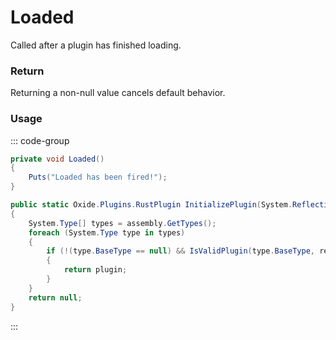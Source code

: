 # Loaded
<Badge type="info" text="Plugin"/><Badge type="danger" text="Carbon Compatible"/><Badge type="warning" text="Oxide Compatible"/>
Called after a plugin has finished loading.

### Return
Returning a non-null value cancels default behavior.

### Usage
::: code-group
```csharp [Example]
private void Loaded()
{
	Puts("Loaded has been fired!");
}
```
```csharp [Source — Carbon.Common @ Carbon.Core.ModLoader]
public static Oxide.Plugins.RustPlugin InitializePlugin(System.Reflection.Assembly assembly, Carbon.Core.ModLoader.Package package = default(Carbon.Core.ModLoader.Package), System.Action<Oxide.Plugins.RustPlugin> preInit = null, bool precompiled = false)
{
	System.Type[] types = assembly.GetTypes();
	foreach (System.Type type in types)
	{
		if (!(type.BaseType == null) && IsValidPlugin(type.BaseType, recursive: false) && InitializePlugin(type, out var plugin, package, preInit, precompiled))
		{
			return plugin;
		}
	}
	return null;
}

```
:::
